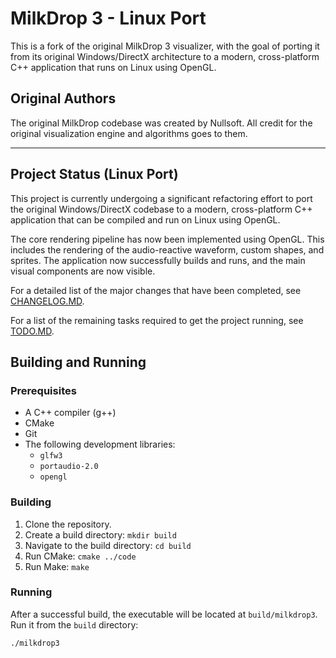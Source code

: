 # MilkDrop 3 - Linux Port

This is a fork of the original MilkDrop 3 visualizer, with the goal of porting it from its original Windows/DirectX architecture to a modern, cross-platform C++ application that runs on Linux using OpenGL.

## Original Authors

The original MilkDrop codebase was created by Nullsoft. All credit for the original visualization engine and algorithms goes to them.

---

## Project Status (Linux Port)

This project is currently undergoing a significant refactoring effort to port the original Windows/DirectX codebase to a modern, cross-platform C++ application that can be compiled and run on Linux using OpenGL.

The core rendering pipeline has now been implemented using OpenGL. This includes the rendering of the audio-reactive waveform, custom shapes, and sprites. The application now successfully builds and runs, and the main visual components are now visible.

For a detailed list of the major changes that have been completed, see [CHANGELOG.MD](CHANGELOG.MD).

For a list of the remaining tasks required to get the project running, see [TODO.MD](TODO.MD).

## Building and Running

### Prerequisites

- A C++ compiler (g++)
- CMake
- Git
- The following development libraries:
    - `glfw3`
    - `portaudio-2.0`
    - `opengl`

### Building

1.  Clone the repository.
2.  Create a build directory: `mkdir build`
3.  Navigate to the build directory: `cd build`
4.  Run CMake: `cmake ../code`
5.  Run Make: `make`

### Running

After a successful build, the executable will be located at `build/milkdrop3`. Run it from the `build` directory:

```
./milkdrop3
```